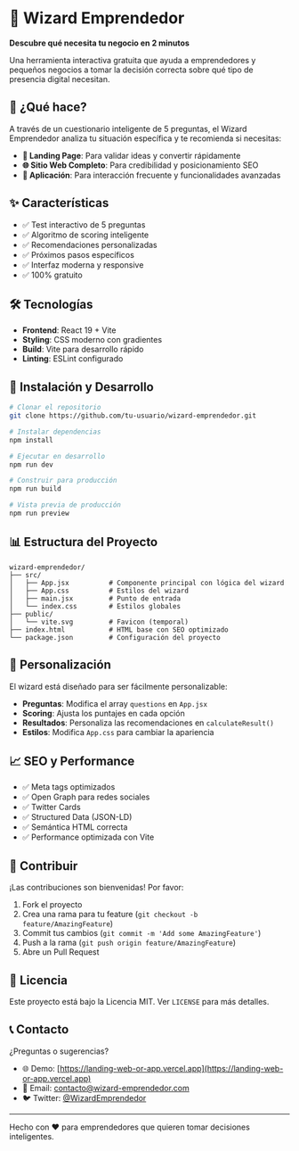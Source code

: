 # 🚀 Wizard Emprendedor

**Descubre qué necesita tu negocio en 2 minutos**

Una herramienta interactiva gratuita que ayuda a emprendedores y pequeños negocios a tomar la decisión correcta sobre qué tipo de presencia digital necesitan.

## 🎯 ¿Qué hace?

A través de un cuestionario inteligente de 5 preguntas, el Wizard Emprendedor analiza tu situación específica y te recomienda si necesitas:

- **🎨 Landing Page**: Para validar ideas y convertir rápidamente
- **🌐 Sitio Web Completo**: Para credibilidad y posicionamiento SEO  
- **📱 Aplicación**: Para interacción frecuente y funcionalidades avanzadas

## ✨ Características

- ✅ Test interactivo de 5 preguntas
- ✅ Algoritmo de scoring inteligente
- ✅ Recomendaciones personalizadas
- ✅ Próximos pasos específicos
- ✅ Interfaz moderna y responsive
- ✅ 100% gratuito

## 🛠️ Tecnologías

- **Frontend**: React 19 + Vite
- **Styling**: CSS moderno con gradientes
- **Build**: Vite para desarrollo rápido
- **Linting**: ESLint configurado

## 🚀 Instalación y Desarrollo

```bash
# Clonar el repositorio
git clone https://github.com/tu-usuario/wizard-emprendedor.git

# Instalar dependencias
npm install

# Ejecutar en desarrollo
npm run dev

# Construir para producción
npm run build

# Vista previa de producción
npm run preview
```

## 📊 Estructura del Proyecto

```
wizard-emprendedor/
├── src/
│   ├── App.jsx          # Componente principal con lógica del wizard
│   ├── App.css          # Estilos del wizard
│   ├── main.jsx         # Punto de entrada
│   └── index.css        # Estilos globales
├── public/
│   └── vite.svg         # Favicon (temporal)
├── index.html           # HTML base con SEO optimizado
└── package.json         # Configuración del proyecto
```

## 🎨 Personalización

El wizard está diseñado para ser fácilmente personalizable:

- **Preguntas**: Modifica el array `questions` en `App.jsx`
- **Scoring**: Ajusta los puntajes en cada opción
- **Resultados**: Personaliza las recomendaciones en `calculateResult()`
- **Estilos**: Modifica `App.css` para cambiar la apariencia

## 📈 SEO y Performance

- ✅ Meta tags optimizados
- ✅ Open Graph para redes sociales
- ✅ Twitter Cards
- ✅ Structured Data (JSON-LD)
- ✅ Semántica HTML correcta
- ✅ Performance optimizada con Vite

## 🤝 Contribuir

¡Las contribuciones son bienvenidas! Por favor:

1. Fork el proyecto
2. Crea una rama para tu feature (`git checkout -b feature/AmazingFeature`)
3. Commit tus cambios (`git commit -m 'Add some AmazingFeature'`)
4. Push a la rama (`git push origin feature/AmazingFeature`)
5. Abre un Pull Request

## 📄 Licencia

Este proyecto está bajo la Licencia MIT. Ver `LICENSE` para más detalles.

## 📞 Contacto

¿Preguntas o sugerencias? 
- 🌐 Demo: [https://landing-web-or-app.vercel.app](https://landing-web-or-app.vercel.app)
- 📧 Email: contacto@wizard-emprendedor.com
- 🐦 Twitter: [@WizardEmprendedor](https://twitter.com/WizardEmprendedor)

---

Hecho con ❤️ para emprendedores que quieren tomar decisiones inteligentes.

